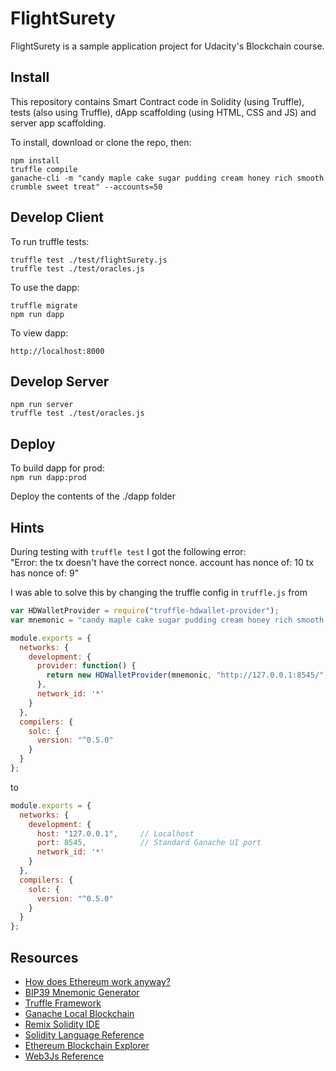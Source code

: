 # FlightSurety

FlightSurety is a sample application project for Udacity's Blockchain course.

## Install

This repository contains Smart Contract code in Solidity (using Truffle), tests (also using Truffle), dApp scaffolding (using HTML, CSS and JS) and server app scaffolding.

To install, download or clone the repo, then:

`npm install`  
`truffle compile`  
`ganache-cli -m "candy maple cake sugar pudding cream honey rich smooth crumble sweet treat" --accounts=50`

## Develop Client

To run truffle tests:

`truffle test ./test/flightSurety.js`  
`truffle test ./test/oracles.js`

To use the dapp:

`truffle migrate`  
`npm run dapp`

To view dapp:

`http://localhost:8000`

## Develop Server

`npm run server`  
`truffle test ./test/oracles.js`

## Deploy

To build dapp for prod:  
`npm run dapp:prod`

Deploy the contents of the ./dapp folder


## Hints

During testing with `truffle test` I got the following error:  
"Error: the tx doesn't have the correct nonce. account has nonce of: 10 tx has nonce of: 9"

I was able to solve this by changing the truffle config in `truffle.js` from 

```js
var HDWalletProvider = require("truffle-hdwallet-provider");
var mnemonic = "candy maple cake sugar pudding cream honey rich smooth crumble sweet treat";

module.exports = {
  networks: {
    development: {
      provider: function() {
        return new HDWalletProvider(mnemonic, "http://127.0.0.1:8545/", 0, 50);
      },
      network_id: '*'
    }
  },
  compilers: {
    solc: {
      version: "^0.5.0"
    }
  }
};
```

to  

```js
module.exports = {
  networks: {
    development: {
      host: "127.0.0.1",     // Localhost
      port: 8545,            // Standard Ganache UI port
      network_id: '*'
    }
  },
  compilers: {
    solc: {
      version: "^0.5.0"
    }
  }
};
```

## Resources

* [How does Ethereum work anyway?](https://medium.com/@preethikasireddy/how-does-ethereum-work-anyway-22d1df506369)
* [BIP39 Mnemonic Generator](https://iancoleman.io/bip39/)
* [Truffle Framework](http://truffleframework.com/)
* [Ganache Local Blockchain](http://truffleframework.com/ganache/)
* [Remix Solidity IDE](https://remix.ethereum.org/)
* [Solidity Language Reference](http://solidity.readthedocs.io/en/v0.4.24/)
* [Ethereum Blockchain Explorer](https://etherscan.io/)
* [Web3Js Reference](https://github.com/ethereum/wiki/wiki/JavaScript-API)